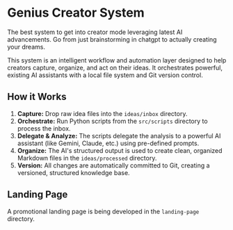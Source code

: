 # Genius Creator System

The best system to get into creator mode leveraging latest AI advancements. Go from just brainstorming in chatgpt to actually creating your dreams.

This system is an intelligent workflow and automation layer designed to help creators capture, organize, and act on their ideas. It orchestrates powerful, existing AI assistants with a local file system and Git version control.

## How it Works

1.  **Capture:** Drop raw idea files into the `ideas/inbox` directory.
2.  **Orchestrate:** Run Python scripts from the `src/scripts` directory to process the inbox.
3.  **Delegate & Analyze:** The scripts delegate the analysis to a powerful AI assistant (like Gemini, Claude, etc.) using pre-defined prompts.
4.  **Organize:** The AI's structured output is used to create clean, organized Markdown files in the `ideas/processed` directory.
5.  **Version:** All changes are automatically committed to Git, creating a versioned, structured knowledge base.

## Landing Page

A promotional landing page is being developed in the `landing-page` directory.